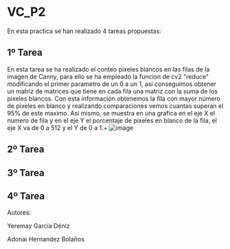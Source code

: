# VC_P2


En esta practica se han realizado 4 tareas propuestas:


## 1º Tarea

En esta tarea se ha realizado el conteo pixeles blancos en las filas de la imagen de Canny, para ello se ha empleado la funcion de cv2 "reduce" modificando el primer parametro de un 0 a un 1, así conseguimos obtener un matriz de matrices que tiene en cada fila una matriz con la suma de los pixeles blancos. Con esta información obtenemos la fila con mayor número de pixeles en blanco y realizando comparaciones vemos cuantas superan el 95% de este maximo. Así mismo, se muestra en una grafica en el eje X el numero de fila y en el eje Y el porcentaje de pixeles en blanco de la fila, el eje X va de 0 a 512 y el Y de 0 a 1.+
![image](https://github.com/user-attachments/assets/5e50b3df-1d9c-440c-9d20-2b2d12199976)


## 2º Tarea



## 3º Tarea



## 4º Tarea



Autores:

Yeremay García Déniz

Adonai Hernandez Bolaños
